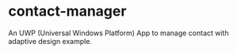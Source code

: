 # contact-manager
An UWP (Universal Windows Platform) App to manage contact with adaptive design example.
